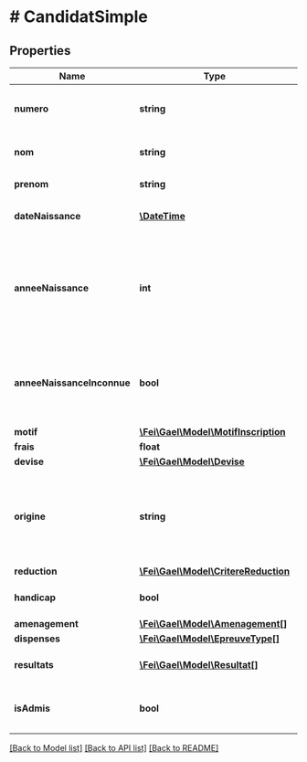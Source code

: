 # # CandidatSimple

## Properties

Name | Type | Description | Notes
------------ | ------------- | ------------- | -------------
**numero** | **string** | Numéro du candidat dans GAEL, unique. |
**nom** | **string** | Nom de famille du candidat |
**prenom** | **string** | Prénom du candidat | [optional]
**dateNaissance** | [**\DateTime**](\DateTime.md) | Date de naissance du candidat | [optional]
**anneeNaissance** | **int** | Année de naissance du candidat. Renseignée si elle est connue mais qu&#39;on ne connait pas la date exacte. | [optional]
**anneeNaissanceInconnue** | **bool** | Si le candidat ne connait ni sa date, ni son année de naissance, ce flag doit être à true | [optional]
**motif** | [**\Fei\Gael\Model\MotifInscription**](MotifInscription.md) |  | [optional]
**frais** | **float** |  | [optional]
**devise** | [**\Fei\Gael\Model\Devise**](Devise.md) |  | [optional]
**origine** | **string** | code du centre d&#39;origine / établissement partenaire / établissement affilié du candidat | [optional]
**reduction** | [**\Fei\Gael\Model\CritereReduction**](CritereReduction.md) |  | [optional]
**handicap** | **bool** | le candidat a un handicap ou non | [optional]
**amenagement** | [**\Fei\Gael\Model\Amenagement[]**](Amenagement.md) |  | [optional]
**dispenses** | [**\Fei\Gael\Model\EpreuveType[]**](EpreuveType.md) |  | [optional]
**resultats** | [**\Fei\Gael\Model\Resultat[]**](Resultat.md) | résultats du candidat à l&#39;examen | [optional]
**isAdmis** | **bool** | indique si le candidat a réussi son examen | [optional]

[[Back to Model list]](../../README.md#models) [[Back to API list]](../../README.md#endpoints) [[Back to README]](../../README.md)
